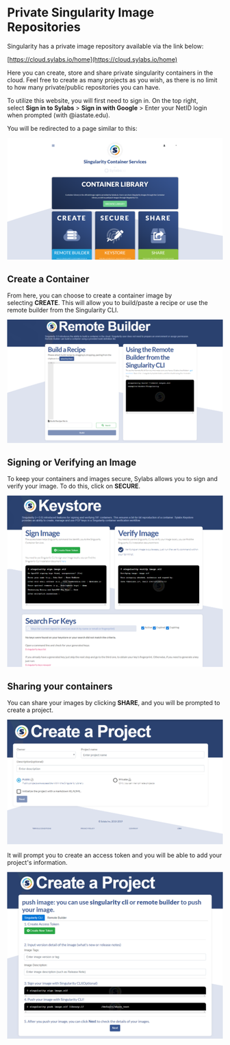 # Private Singularity Image Repositories

Singularity has a private image repository available via the link below:

[https://cloud.sylabs.io/home](https://cloud.sylabs.io/home)

Here you can create, store and share private singularity containers in the cloud. Feel free to create as many projects as you wish, as there is no limit to how many private/public repositories you can have.

To utilize this website, you will first need to sign in. On the top right, select **Sign in to Sylabs** > **Sign in with Google** > Enter your NetID login when prompted (with @iastate.edu). 

You will be redirected to a page similar to this:

![sylab_login](img/sylab_login.png)

## Create a Container

From here, you can choose to create a container image by selecting **CREATE**. This will allow you to build/paste a recipe or use the remote builder from the Singularity CLI.

![create_singularity](img/create_singularity.png)

## Signing or Verifying an Image

To keep your containers and images secure, Sylabs allows you to sign and verify your image. To do this, click on **SECURE**. 

![sign_verify](img/sign_verify.png)

## Sharing your containers

You can share your images by clicking **SHARE**, and you will be prompted to create a project. 

![create_project](img/create_project.png)

It will prompt you to create an access token and you will be able to add your project's information.

![push_image](img/push_image.png)